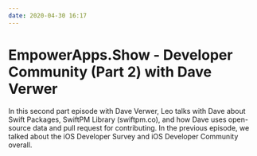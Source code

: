 ```yaml
---
date: 2020-04-30 16:17
---
```

# EmpowerApps.Show - Developer Community (Part 2) with Dave Verwer


In this second part episode with Dave Verwer, Leo talks with Dave about Swift Packages, SwiftPM Library (swiftpm.co), and how Dave uses open-source data and pull request for contributing. In the previous episode, we talked about the iOS Developer Survey and iOS Developer Community overall.
